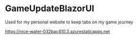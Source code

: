 # GameUpdateBlazorUI
 Used for my personal website to keep tabs on my game journey

https://nice-water-032bac410.3.azurestaticapps.net
